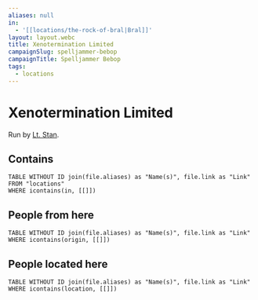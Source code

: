 ```yaml
---
aliases: null
in:
  - '[[locations/the-rock-of-bral|Bral]]'
layout: layout.webc
title: Xenotermination Limited
campaignSlug: spelljammer-bebop
campaignTitle: Spelljammer Bebop
tags:
  - locations
---
```

# Xenotermination Limited

Run by [Lt. Stan](npcs/lt-stan.md).

## Contains
```dataview
TABLE WITHOUT ID join(file.aliases) as "Name(s)", file.link as "Link"
FROM "locations"
WHERE icontains(in, [[]])
```

## People from here

```dataview
TABLE WITHOUT ID join(file.aliases) as "Name(s)", file.link as "Link"
WHERE icontains(origin, [[]])
```

## People located here

```dataview
TABLE WITHOUT ID join(file.aliases) as "Name(s)", file.link as "Link"
WHERE icontains(location, [[]])
```

